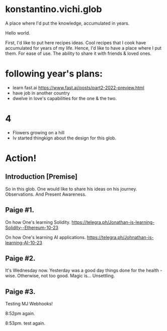# konstantino.vichi.glob
A place where I'd put the knowledge, accumulated in years.

Hello world.

First, I'd like to put here recipes ideas. Cool recipes that I cook have accumulated for years of my life.
Hence, I'd like to have a place where I put them. For ease of use. The ability to share it with friends & loved ones.

# following year's plans:
- learn fast.ai
https://www.fast.ai/posts/part2-2022-preview.html
- have job in another country
- dwelve in love's capabilities for the one & the two.

# 4
- Flowers growing on a hill
- Iv started thingkign about the design for this glob.

# Action!

## Introduction [Premise]

So in this glob. One would like to share his ideas on his journey. Observations. And Present Awareness.

## Paige #1.

On how One's learning Solidity.
https://telegra.ph/Jonathan-is-learning-Solidity--Ethereum-10-23

On how One's learning AI applications.
https://telegra.ph/Johnathan-is-learning-AI-10-23

## Paige #2.
It's Wednesday now. Yesterday was a good day things done for the health - wise. Otherwise, not too good. 
Magic is... Unsettling.

## Paige #3.

Testing MJ Webhooks!

8:52pm again.

8:53pm. test again.
